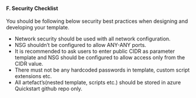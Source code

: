 <h4><b>F. Security Checklist</b></h4>
<p>You should be  following below security best practices when designing and developing your  template.</p>
<ul>
<li>Network security should be used with all network configuration.</li>
<li>NSG shouldn&rsquo;t be  configured to allow ANY-ANY ports. </li>
<li>It is recommended to  ask users to enter public CIDR as parameter template and NSG should be  configured to allow access only from the CIDR value. </li>
<li>There must not be  any hardcoded passwords in template, custom script extensions etc. </li>
<li>All  artefact&rsquo;s(nested template, scripts etc.) should be stored in azure Quickstart  github repo only. </li>
</ul> 

